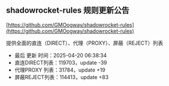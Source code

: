 ## shadowrocket-rules 规则更新公告

[https://github.com/GMOogway/shadowrocket-rules](https://github.com/GMOogway/shadowrocket-rules)

提供全面的直连（DIRECT）、代理（PROXY）、屏蔽（REJECT）列表
- 最后 更新 时间：2025-04-20 06:38:34
- 直连DIRECT列表：119703，update -39
- 代理PROXY 列表：31784，update +19
- 屏蔽REJECT列表：114413，update +83